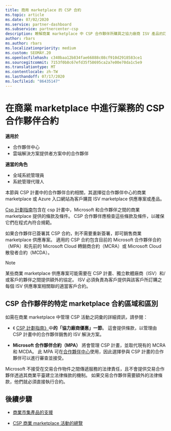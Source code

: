 ```yaml
---
title: 商用 marketplace 的 CSP 合約
ms.topic: article
ms.date: 07/02/2020
ms.service: partner-dashboard
ms.subservice: partnercenter-csp
description: 瞭解商業 marketplace 中 CSP 合作夥伴所購買之協力廠商 ISV 產品的訂閱條款、條件和合約。
author: rbars
ms.author: rbars
ms.localizationpriority: medium
ms.custom: SEOMAY.20
ms.openlocfilehash: c340baa12b834fae66888c08cf910d2918583ce1
ms.sourcegitcommit: 7153f0b8c67efd35f58695ca2a7e00e70da1c5e9
ms.translationtype: MT
ms.contentlocale: zh-TW
ms.lasthandoff: 07/17/2020
ms.locfileid: "86435147"
---
```

# <a name="contracts-for-csp-partners-doing-business-in-the-commercial-marketplace"></a>在商業 marketplace 中進行業務的 CSP 合作夥伴合約

**適用於**

- 合作夥伴中心
- 雲端解決方案提供者方案中的合作夥伴

**適當的角色**

- 全域系統管理員
- 系統管理代理人

本節與 CSP 計畫中的合作夥伴合約相關，其選擇從合作夥伴中心的商業 marketplace 或 Azure 入口網站為客戶購買 ISV marketplace 供應專案或產品。

[Csp 計劃指南](https://go.microsoft.com/fwlink/p/?LinkId=617100)包含在 csp 計畫中，Microsoft 和合作夥伴之間的商業 marketplace 提供的條款及條件。 CSP 合作夥伴應檢查這些條款及條件，以確保它們在程式內符合規範。  

如果合作夥伴已簽署其 CSP 合約，則不需要重新簽署，即可銷售商業 marketplace 供應專案。 適用的 CSP 合約包含目前的 Microsoft 合作夥伴合約（MPA）和先前的 Microsoft Cloud 轉銷商合約（MCRA）或 Microsoft Cloud 散發者合約（MCDA）。

>[!NOTE]
> 某些商業 marketplace 供應專案可能需要在 CSP 計畫、獨立軟體廠商（ISV）和/或客戶的夥伴之間提供額外的協定。 ISV 必須負責為客戶提供與該客戶所訂購之每個 ISV 供應專案相關聯的適當客戶合約。

## <a name="specific-marketplace-contract-areas-and-distinctions-for-csp-partners"></a>CSP 合作夥伴的特定 marketplace 合約區域和區別

如需在商業 marketplace 中管理 CSP 活動之詞彙的詳細資訊，請參閱：

- 《 [CSP 計劃指南》](https://go.microsoft.com/fwlink/p/?LinkId=617100)中**的「協力廠商優惠」一節**。 這會提供條款，以管理由 CSP 計畫中的合作夥伴銷售的 ISV 解決方案。

- **Microsoft 合作夥伴合約（MPA）** 將會管理 CSP 計畫，並取代現有的 MCRA 和 MCDA。 此 MPA 可在[合作夥伴中心](https://partner.microsoft.com/pcv/dashboard/overview)使用，因此選擇參與 CSP 計畫的合作夥伴可以進行審查並接受。
  
Microsoft 不接受在交易合作物件之間傳遞服務的法律責任，且不會提供交易合作夥伴透過其商業平臺建立法律條款的機制。 如果交易合作夥伴需要額外的法律條款，他們就必須直接執行合約。

## <a name="next-steps"></a>後續步驟

- [商業市集產品的支援](csp-commercial-marketplace-support.md)

- [CSP 商業 marketplace 活動的總覽](csp-commercial-marketplace-overview.md)
